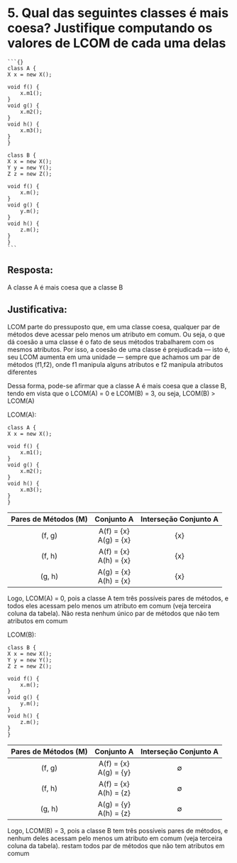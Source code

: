 # 5. Qual das seguintes classes é mais coesa? Justifique computando os valores de LCOM de cada uma delas

    ```{}
    class A {
    X x = new X();

    void f() {
        x.m1();
    }
    void g() {
        x.m2();
    }
    void h() {
        x.m3();
    }
    }

    class B {
    X x = new X();
    Y y = new Y();
    Z z = new Z();

    void f() {
        x.m();
    }
    void g() {
        y.m();
    }
    void h() {
        z.m();
    }
    }
    ```

## Resposta:

A classe A é mais coesa que a classe B

## Justificativa:

LCOM parte do pressuposto que, em uma classe coesa, qualquer par de métodos deve acessar pelo menos um atributo em comum. Ou seja, o que dá coesão a uma classe é o fato de seus métodos trabalharem com os mesmos atributos. Por isso, a coesão de uma classe é prejudicada — isto é, seu LCOM aumenta em uma unidade — sempre que achamos um par de métodos (f1,f2), onde f1 manipula alguns atributos e f2 manipula atributos diferentes

Dessa forma, pode-se afirmar que a classe A é mais coesa que a classe B, tendo em vista que o LCOM(A) = 0 e LCOM(B) = 3, ou seja, LCOM(B) > LCOM(A)

LCOM(A):

```{}
class A {
X x = new X();

void f() {
    x.m1();
}
void g() {
    x.m2();
}
void h() {
    x.m3();
}
}
```

Pares de Métodos (M) | Conjunto A | Interseção Conjunto A
:-:|:-:|:-:
(f, g) | A(f) = {x} <br> A(g) = {x} | {x}
(f, h) | A(f) = {x} <br> A(h) = {x} | {x}
(g, h) | A(g) = {x} <br> A(h) = {x} | {x}

Logo, LCOM(A) = 0, pois a classe A tem três possíveis pares de métodos, e todos eles acessam pelo menos um atributo em comum (veja terceira coluna da tabela). Não resta nenhum único par de métodos que não tem atributos em comum

LCOM(B):

```{}
class B {
X x = new X();
Y y = new Y();
Z z = new Z();

void f() {
    x.m();
}
void g() {
    y.m();
}
void h() {
    z.m();
}
}
```

Pares de Métodos (M) | Conjunto A | Interseção Conjunto A
:-:|:-:|:-:
(f, g) | A(f) = {x} <br> A(g) = {y} | ∅
(f, h) | A(f) = {x} <br> A(h) = {z} | ∅
(g, h) | A(g) = {y} <br> A(h) = {z} | ∅

Logo, LCOM(B) = 3, pois a classe B tem três possíveis pares de métodos, e nenhum deles acessam pelo menos um atributo em comum (veja terceira coluna da tabela). restam todos par de métodos que não tem atributos em comum

